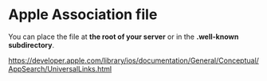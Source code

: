 # Apple Association file

You can place the file at **the root of your server** or in the **.well-known subdirectory**.

https://developer.apple.com/library/ios/documentation/General/Conceptual/AppSearch/UniversalLinks.html
